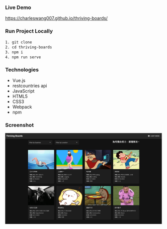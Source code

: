 ### Live Demo
https://charleswang007.github.io/thriving-boards/

### Run Project Locally
```
1. git clone 
2. cd thriving-boards
3. npm i
4. npm run serve
```

### Technologies
- Vue.js
- restcountries api
- JavaScript
- HTML5
- CSS3
- Webpack
- npm

### Screenshot
![screenshot](screenshot.png)
